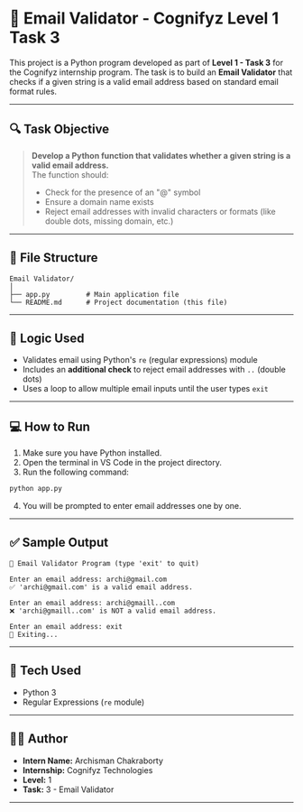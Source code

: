 # 📧 Email Validator - Cognifyz Level 1 Task 3

This project is a Python program developed as part of **Level 1 - Task 3** for the Cognifyz internship program. The task is to build an **Email Validator** that checks if a given string is a valid email address based on standard email format rules.

---

## 🔍 Task Objective

> **Develop a Python function that validates whether a given string is a valid email address.**  
> The function should:
> - Check for the presence of an "@" symbol  
> - Ensure a domain name exists  
> - Reject email addresses with invalid characters or formats (like double dots, missing domain, etc.)

---

## 📁 File Structure

```
Email Validator/
│
├── app.py         # Main application file
└── README.md      # Project documentation (this file)
```

---

## 🧠 Logic Used

- Validates email using Python's `re` (regular expressions) module  
- Includes an **additional check** to reject email addresses with `..` (double dots)  
- Uses a loop to allow multiple email inputs until the user types `exit`

---

## 💻 How to Run

1. Make sure you have Python installed.
2. Open the terminal in VS Code in the project directory.
3. Run the following command:

```bash
python app.py
```

4. You will be prompted to enter email addresses one by one.

---

## ✅ Sample Output

```
📧 Email Validator Program (type 'exit' to quit)

Enter an email address: archi@gmail.com
✅ 'archi@gmail.com' is a valid email address.

Enter an email address: archi@gmaill..com
❌ 'archi@gmaill..com' is NOT a valid email address.

Enter an email address: exit
👋 Exiting...
```

---

## 🧪 Tech Used

- Python 3
- Regular Expressions (`re` module)

---

## 👨‍💻 Author

- **Intern Name:** Archisman Chakraborty  
- **Internship:** Cognifyz Technologies  
- **Level:** 1  
- **Task:** 3 - Email Validator

---
